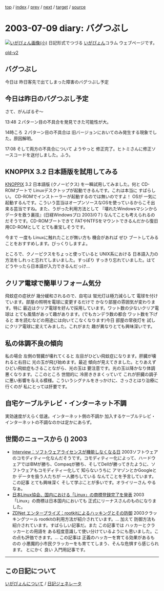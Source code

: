 [top](https://igapyon.github.io/diary/) 
 / [index](https://igapyon.github.io/diary/2003/index.html) 
 / [prev](https://igapyon.github.io/diary/2003/ig030708.html) 
 / [next](https://igapyon.github.io/diary/2003/ig030710.html) 
 / [target](https://igapyon.github.io/diary/2003/ig030709.html) 
 / [source](https://github.com/igapyon/diary/blob/gh-pages/2003/ig030709.html.src.md) 

2003-07-09 diary: バグつぶし
=====================================================================================================
[![いがぴょん画像(小)](https://igapyon.github.io/diary/images/iga200306s.jpg "いがぴょん")](https://igapyon.github.io/diary/memo/memoigapyon.html) 日記形式でつづる [いがぴょん](https://igapyon.github.io/diary/memo/memoigapyon.html)コラム ウェブページです。

[old-v2](ig030709-orig.html)

## バグつぶし

今日は 昨日客先で出てしまった障害のバグつぶし予定


## 今日は昨日のバグつぶし予定

さて、がんばるぞ～

13:48 ２パターン目の不具合を発見できた可能性が大。

14時ころ ２パターン目の不具合は 旧バージョンにおいてのみ発生する現象でした。原因解明。

17:08 そして両方の不具合について ようやっと 修正完了。ヒトミさんに修正ソースコードを送付しました。ふう。

## KNOPPIX 3.2 日本語版を試用してみる

[KNOPPIX](http://www.igapyon.jp/igapyon/diary/keyword/knoppix.html) 3.2 日本語版 (クノーピクス) を一瞬試用してみました。何と CD-ROMブートで Linuxデスクトップが起動できるんです。これは本当に すばらしい。
CD-ROMでインストーラーが起動するのでは無いのですよ！ OSが 一気に起動するんです。こういう芸当はオープンソースなOSを使っているからこそ出来る芸当ですね。また、うがった利用方法として 『壊れたWindowsマシンからデータを救う裏技』(日経Windowsプロ
2003/0７) なんてことも考えられるのだそうです。CD-ROMブートできて FATやNTFSをマウントできるんだから復旧用CD-ROMとして とても重宝しそうです。

今まで 一度も Linuxに触れたことが無い方も 機会があれば ぜひ ブートしてみることをおすすめします。びっくりしますよ。

ところで、クノーピクスをちょっと使っていると UNIX系における 日本語入力の方法をしれっと忘れてしまいました。すっぽり すっきり忘れていました。はて どうやったら日本語が入力できるんだっけ…

## クリア電球で簡単リフォーム気分

飛蚊症の症状が 幾分緩和されるので、自宅は 蛍光灯は極力減らして 電球を付けています。部屋の照明を電球に変更するだけで かなり部屋の雰囲気が変わります。特に 最近はクリア電球を好んで採用しています。ワット数の少ないクリア電球は とても風情があって趣があります。(でもカンデラ数の都合 ワット数を下げると 本を読むなどの用途には向いてこなくなります)今日 部屋の常夜灯を 試しにクリア電球に変えてみました。これがまた 趣が異なりとても興味深いです。

## 私の体調不良の傾向

私の場合 左側の腎臓が壊れてくると 左目がひどい飛蚊症になります。肝臓が壊れると右目に 光の玉が飛び始めます。最近 傾向が見えてきました。とりあえず ひどい飛蚊症もさることながら、光の玉は 要注意です。光の玉以降かなり体調悪くなります。ここのところ 世間的に 冷房ききまくっていて これが肝臓の調子に悪い影響を与える模様。こういうシグナルをきっかけに、さっさとはり治療に行くのが 私にとっては肝要です。

## 自宅ケーブルテレビ・インターネット不調

実効速度がえらく低速。インターネット側の不調か 加入するケーブルテレビ・インターネットの不調なのかは定かにあらず。

## 世間のニュースから () 2003

* [Interview：ソフトウェアライセンスが機能しなくなる日](http://www.zdnet.co.jp/enterprise/0307/07/epi01.html)  2003ソフトウェアのコモディティー化なんだそうです。コモディティー化によって、ハードウェアではIBMが勝ち、Compaqが勝ち、そしてDellが勝ってきたように、ソフトウェアもコモディティー化して 知らないうちに アマゾンとかGoogleとか データを扱う人たちが 一人勝ちしている なんてことを予言しています。この記事 とても興味深く そして学ぶことが多いです。オライリーさん やるなぁ。
* [日本Linux協会、国内における「Linux」の商標登録完了を発表](http://www.zdnet.co.jp/enterprise/0307/08/epn14.html)  2003「Linux」の商標は日本国内においても 正式にリーナスさんのものになりました。
* [ZDNet エンタープライズ：rootkitによるハッキングとその防御](http://www.zdnet.co.jp/enterprise/security/rootkit/)  2003クラッキングツール rootkitの利用方法が紹介されています。… 加えて 防御方法も紹介されています。すばらしい記事だ。また この記事では ハッカーとクラッカーとの用語を ある程度意識して使い分けているようにも思いました。この点も評価できます。… この記事は 正義のハッカーを育てる効果があるものの 小悪魔的小市民クラッカーをも育ててしまう、そんな危惧すら感じられます。 とにかく 良い 入門用記事です。

----------------------------------------------------------------------------------------------------

## この日記について
[いがぴょんについて](https://igapyon.github.io/diary/memo/memoigapyon.html) / [日記ジェネレータ](https://github.com/igapyon/igapyonv3)
